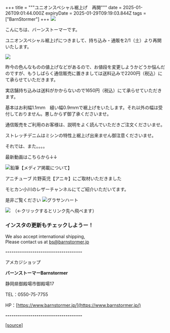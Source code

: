+++
title = """ユニオンスペシャル裾上げ　再開"""
date = 2025-01-26T09:01:44.000Z
expiryDate = 2025-01-29T09:19:03.844Z
tags = ["BarnStormer"]
+++
[![](https://stat.ameba.jp/user_images/20231023/16/barnstormer-go/b2/03/p/o0420015015354743273.png)](https://ameblo.jp/barnstormer-go/entry-12825670498.html)

こんにちは、バーンストーマーです。

ユニオンスペシャル裾上げにつきまして、持ち込み・通販を2/1（土）より再開いたします。

[![](https://stat.ameba.jp/user_images/20250126/17/barnstormer-go/06/da/j/o0800080015537361059.jpg)](https://stat.ameba.jp/user_images/20250126/17/barnstormer-go/06/da/j/o0800080015537361059.jpg)

昨今の色んなものの値上げなどがあるので、お値段を変更しようかどうか悩んだのですが、もうしばらく通信販売に置きましては送料込みで2200円（税込）にて承らせていただきます。

実店舗持ち込みは送料がかからないので1650円（税込）にて承らせていただきます。

基本はお利幅1.1ｍｍ　縫い幅0.9ｍｍで裾上げをいたします。それ以外の幅は受付しておりません。悪しからず御了承くださいませ。

通信販売をご利用のお客様は、説明をよく読んでいただきご注文くださいませ。

ストレッチデニムはミシンの特性上裾上げ出来ません御注意くださいませ。

それでは、また。。。。

最新動画はこちらから↓↓

![鉛筆](https://stat100.ameba.jp/blog/ucs/img/char/char3/519.png)【メディア掲載について】

アニチューブ 片野英児【アニキ】にご取材いただきました

モヒカン小川のレザーチャンネルにてご紹介いただいてます。

是非ご覧ください ![グラサンハート](https://stat100.ameba.jp/blog/ucs/img/char/char3/148.png)

[![](https://stat.ameba.jp/user_images/20230412/16/barnstormer-go/6a/23/p/o0108010815269242493.png)](https://www.instagram.com/barnstormer_daily/)　（←クリックするとリンク先へ飛べます）

### インスタの更新もチェックしようー！

We also accept international shipping,  
Please contact us at bs@barnstormer.jp

**\-------------------------------------**

アメカジショップ

**バーンストーマーBarnstormer**

静岡県御殿場市御殿場17

TEL：0550-75-7755

HP：[https://www.barnstormer.jp/](https://www.barnstormer.jp/)

**\-------------------------------------**

[[source]](https://ameblo.jp/barnstormer-go/entry-12883955729.html)

